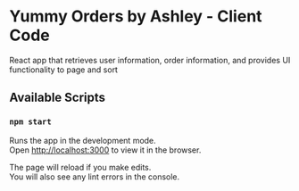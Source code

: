 # Yummy Orders by Ashley - Client Code

React app that retrieves user information, order information, and provides UI functionality to page and sort

## Available Scripts

### `npm start`

Runs the app in the development mode.\
Open [http://localhost:3000](http://localhost:3000) to view it in the browser.

The page will reload if you make edits.\
You will also see any lint errors in the console.
